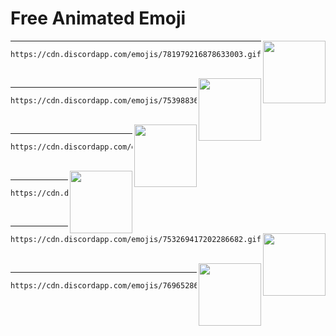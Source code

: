 # Free Animated Emoji

<img align="right" width="100" height="100" src="https://cdn.discordapp.com/emojis/781979216878633003.gif">

---

```
https://cdn.discordapp.com/emojis/781979216878633003.gif
```
<br>
<img align="right" width="100" height="100" src="https://cdn.discordapp.com/emojis/753988364616859728.gif">

---

```
https://cdn.discordapp.com/emojis/753988364616859728.gif
```
<br>
<img align="right" width="100" height="100" src="https://cdn.discordapp.com/emojis/753988454995591199.gif">

---

```
https://cdn.discordapp.com/emojis/753988454995591199.gif
```
<br>
<img align="right" width="100" height="100" src="https://cdn.discordapp.com/emojis/796297501928980500.gif">

---

```
https://cdn.discordapp.com/emojis/796297501928980500.gif
```
<br>
<img align="right" width="100" height="100" src="https://cdn.discordapp.com/emojis/753269417202286682.gif">

---

```
https://cdn.discordapp.com/emojis/753269417202286682.gif
```
<br>
<img align="right" width="100" height="100" src="https://cdn.discordapp.com/emojis/769652865614086234.gif">

---

```
https://cdn.discordapp.com/emojis/769652865614086234.gif
```























